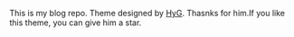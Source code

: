 This is my blog repo.
Theme designed by [HyG](https://github.com/Gaohaoyang).
Thasnks for him.If you like this theme, you can give him a star. 
